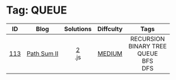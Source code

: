
# Tag: QUEUE
| ID | Blog | Solutions | Diffculty | Tags |
|:----:|:----:|:-------:|:----:|:----:|
| [113](https://leetcode.com/problems/path-sum-ii/) | [Path Sum II](https://helloacm.com/return-the-path-that-sum-up-to-target-using-dfs-or-bfs-algorithms/) | [2](https://github.com/DoctorLai/ACM/tree/master/leetcode/113.%20Path%20Sum%20II)<br/>.js | [MEDIUM](https://github.com/DoctorLai/ACM/blob/master/leetcode/MEDIUM.md) | RECURSION <BR/> BINARY TREE <BR/> QUEUE <BR/> BFS <BR/> DFS |
